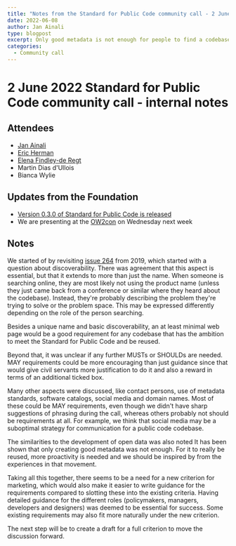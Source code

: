 ```yaml
---
title: "Notes from the Standard for Public Code community call - 2 June 2022"
date: 2022-06-08
author: Jan Ainali
type: blogpost
excerpt: Only good metadata is not enough for people to find a codebase, more efforts are needed
categories:
  - Community call
---
```


# 2 June 2022 Standard for Public Code community call - internal notes

## Attendees

* [Jan Ainali](https://publiccode.net/who-we-are/team/jan-ainali.html)
* [Eric Herman](https://publiccode.net/who-we-are/team/eric-herman.html)
* [Elena Findley-de Regt](https://publiccode.net/who-we-are/team/elena-findley-de-regt.html)
* Martin Dias d'Ullois
* Bianca Wylie

## Updates from the Foundation

* [Version 0.3.0 of Standard for Public Code is released](https://github.com/publiccodenet/standard/releases/tag/0.3.0)
* We are presenting at the [OW2con](https://www.ow2con.org/view/2022/Abstract_Community_Day#08061125) on Wednesday next week

## Notes

We started of by revisiting [issue 264](https://github.com/publiccodenet/standard/issues/264) from 2019, which started with a question about discoverability.
There was agreement that this aspect is essential, but that it extends to more than just the name.
When someone is searching online, they are most likely not using the product name (unless they just came back from a conference or similar where they heard about the codebase). Instead, they're probably describing the problem they're trying to solve or the problem space.
This may be expressed differently depending on the role of the person searching.

Besides a unique name and basic discoverability, an at least minimal web page would be a good requirement for any codebase that has the ambition to meet the Standard for Public Code and be reused.

Beyond that, it was unclear if any further MUSTs or SHOULDs are needed.
MAY requirements could be more encouraging than just guidance since that would give civil servants more justification to do it and also a reward in terms of an additional ticked box.

Many other aspects were discussed, like contact persons, use of metadata standards, software catalogs, social media and domain names.
Most of these could be MAY requirements, even though we didn't have sharp suggestions of phrasing during the call, whereas others probably not should be requirements at all.
For example, we think that social media may be a suboptimal strategy for communication for a public code codebase.

The similarities to the development of open data was also noted
It has been shown that only creating good metadata was not enough.
For it to really be reused, more proactivity is needed and we should be inspired by from the experiences in that movement.

Taking all this together, there seems to be a need for a new criterion for marketing, which would also make it easier to write guidance for the requirements compared to slotting these into the existing criteria.
Having detailed guidance for the different roles (policymakers, managers, developers and designers) was deemed to be essential for success.
Some existing requirements may also fit more naturally under the new criterion.

The next step will be to create a draft for a full criterion to move the discussion forward.
